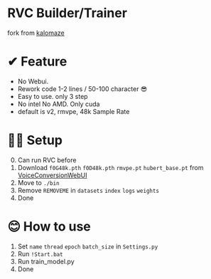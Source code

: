 # RVC Builder/Trainer

fork from [kalomaze](https://github.com/kalomaze/Mangio-Kalo-Tweaks)

# ✔ Feature
- No Webui.
- Rework code 1-2 lines / 50-100 character 😎
- Easy to use. only 3 step
- No intel No AMD. Only cuda
- default is v2, rmvpe, 48k Sample Rate

# 🐱‍👤 Setup

0. Can run RVC before
1. Download `f0G48k.pth` `f0D48k.pth` `rmvpe.pt` `hubert_base.pt` from [VoiceConversionWebUI](https://huggingface.co/lj1995/VoiceConversionWebUI/tree/main)
2. Move to `./bin`
3. Remove `REMOVEME` in `datasets` `index` `logs` `weights`
4. Done

# 😊 How to use

1. Set `name` `thread` `epoch` `batch_size` in `Settings.py`
2. Run `!Start.bat`
3. Run train_model.py
4. Done
